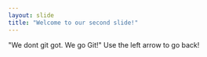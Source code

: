 ```yaml
---
layout: slide
title: "Welcome to our second slide!"
---
```

"We dont git got. We go Git!"
Use the left arrow to go back!
